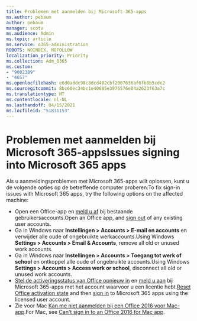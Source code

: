 ```yaml
---
title: Problemen met aanmelden bij Microsoft 365-apps
ms.author: pebaum
author: pebaum
manager: scotv
ms.audience: Admin
ms.topic: article
ms.service: o365-administration
ROBOTS: NOINDEX, NOFOLLOW
localization_priority: Priority
ms.collection: Adm_O365
ms.custom:
- "9002389"
- "4657"
ms.openlocfilehash: e6d0addc98c8dcd482cbf2007636af6fb8b5cde2
ms.sourcegitcommit: 8bc60ec34bc1e40685e3976576e04a2623f63a7c
ms.translationtype: HT
ms.contentlocale: nl-NL
ms.lasthandoff: 04/15/2021
ms.locfileid: "51831153"
---
```

# <a name="issues-signing-into-microsoft-365-apps"></a><span data-ttu-id="9c2da-102">Problemen met aanmelden bij Microsoft 365-apps</span><span class="sxs-lookup"><span data-stu-id="9c2da-102">Issues signing into Microsoft 365 apps</span></span>

<span data-ttu-id="9c2da-103">Als u aanmeldingsproblemen met Microsoft 365-apps wilt oplossen, kunt u de volgende opties op de betreffende computer proberen:</span><span class="sxs-lookup"><span data-stu-id="9c2da-103">To fix sign-in issues with Microsoft 365 apps, try the following options on the affected machine:</span></span>

- <span data-ttu-id="9c2da-104">Open een Office-app en [meld u af](https://go.microsoft.com/fwlink/?linkid=2114082) bij bestaande gebruikersaccounts.</span><span class="sxs-lookup"><span data-stu-id="9c2da-104">Open an Office app, and [sign out](https://go.microsoft.com/fwlink/?linkid=2114082) of any existing user accounts.</span></span>
- <span data-ttu-id="9c2da-105">Ga in Windows naar **Instellingen > Accounts > E-mail en accounts** en verwijder alle oude of ongebruikte werkaccounts.</span><span class="sxs-lookup"><span data-stu-id="9c2da-105">Using Windows **Settings > Accounts > Email & Accounts**, remove all old or unused work accounts.</span></span>
- <span data-ttu-id="9c2da-106">Ga in Windows naar **Instellingen > Accounts > Toegang tot werk of school** en ontkoppel alle oude of ongebruikte accounts.</span><span class="sxs-lookup"><span data-stu-id="9c2da-106">Using Windows **Settings > Accounts > Access work or school**, disconnect all old or unused work accounts.</span></span>
- <span data-ttu-id="9c2da-107">[Stel de activeringsstatus van Office opnieuw in](https://docs.microsoft.com/office365/troubleshoot/activation/reset-office-365-proplus-activation-state) en [meld u aan](https://support.office.com/article/sign-in-to-office-b9582171-fd1f-4284-9846-bdd72bb28426) bij Microsoft 365-apps met het account waarvoor u een licentie hebt.</span><span class="sxs-lookup"><span data-stu-id="9c2da-107">[Reset Office activation state](https://docs.microsoft.com/office365/troubleshoot/activation/reset-office-365-proplus-activation-state) and then [sign in](https://support.office.com/article/sign-in-to-office-b9582171-fd1f-4284-9846-bdd72bb28426) to Microsoft 365 apps using the licensed user account.</span></span>
- <span data-ttu-id="9c2da-108">Zie voor Mac [Kan me niet aanmelden bij een Office 2016 voor Mac-app](https://docs.microsoft.com/office365/troubleshoot/authentication/sign-in-to-office-2016-for-mac-fail).</span><span class="sxs-lookup"><span data-stu-id="9c2da-108">For Mac, see [Can't sign in to an Office 2016 for Mac app](https://docs.microsoft.com/office365/troubleshoot/authentication/sign-in-to-office-2016-for-mac-fail).</span></span>
